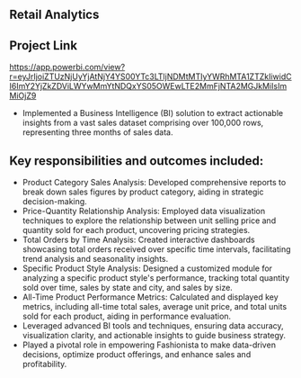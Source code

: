 ## Retail Analytics

## Project Link
https://app.powerbi.com/view?r=eyJrIjoiZTUzNjUyYjAtNjY4YS00YTc3LTljNDMtMTIyYWRhMTA1ZTZkIiwidCI6ImY2YjZkZDViLWYwMmYtNDQxYS05OWEwLTE2MmFjNTA2MGJkMiIsImMiOjZ9

- Implemented a Business Intelligence (BI) solution to extract actionable insights from a vast sales dataset comprising over 100,000 rows, representing three months of sales data.
## Key responsibilities and outcomes included:
- Product Category Sales Analysis: Developed comprehensive reports to break down sales figures by product category, aiding in strategic decision-making.
- Price-Quantity Relationship Analysis: Employed data visualization techniques to explore the relationship between unit selling price and quantity sold for each product, uncovering pricing strategies.
- Total Orders by Time Analysis: Created interactive dashboards showcasing total orders received over specific time intervals, facilitating trend analysis and seasonality insights.
- Specific Product Style Analysis: Designed a customized module for analyzing a specific product style's performance, tracking total quantity sold over time, sales by state and city, and sales by size.
- All-Time Product Performance Metrics: Calculated and displayed key metrics, including all-time total sales, average unit price, and total units sold for each product, aiding in performance evaluation.
- Leveraged advanced BI tools and techniques, ensuring data accuracy, visualization clarity, and actionable insights to guide business strategy.
- Played a pivotal role in empowering Fashionista to make data-driven decisions, optimize product offerings, and enhance sales and profitability.

